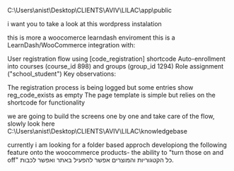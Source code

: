 
C:\Users\anist\Desktop\CLIENTS\AVIV\LILAC\app\public

i want you to take a look at this wordpress instalation

this is more a woocomerce learndash enviroment
this is a LearnDash/WooCommerce integration with:

User registration flow using [code_registration] shortcode
Auto-enrollment into courses (course_id 898) and groups (group_id 1294)
Role assignment ("school_student")
Key observations:

The registration process is being logged but some entries show reg_code_exists as empty
The page template is simple but relies on the shortcode for functionality


we are going to build the screens one by one and take care of the flow, slowly
look here
C:\Users\anist\Desktop\CLIENTS\AVIV\LILAC\knowledgebase

currently i am looking for a folder based approch developiong the following feature onto the woocommerce products- the ability to "turn those on and off"
כל הקטגוריות והמוצרים אפשר להפעיל באתר ואפשר לכבות.  